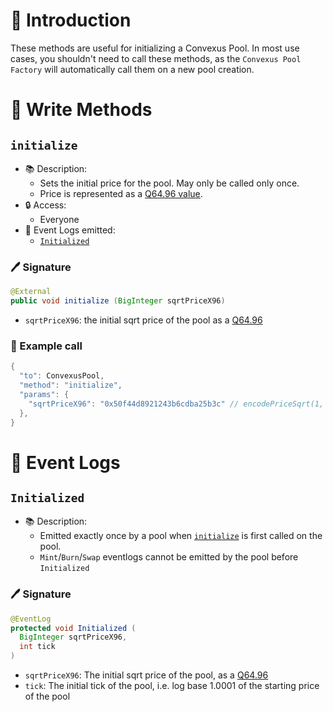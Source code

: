 # 📖 Introduction

These methods are useful for initializing a Convexus Pool. In most use cases, you shouldn't need to call these methods, as the `Convexus Pool Factory` will automatically call them on a new pool creation.

# 📜 Write Methods

## `initialize`

- 📚 Description: 
  - Sets the initial price for the pool. May only be called only once.
  - Price is represented as a [Q64.96 value](/commons/q6496.md).
- 🔒 Access: 
  - Everyone
- 🔎 Event Logs emitted:
  -  [`Initialized`](#initialized)

### 🖊️ Signature

```java
@External
public void initialize (BigInteger sqrtPriceX96)
```

- `sqrtPriceX96`: the initial sqrt price of the pool as a [Q64.96](/commons/q6496.md)

### 🧪 Example call

```java
{
  "to": ConvexusPool,
  "method": "initialize",
  "params": {
    "sqrtPriceX96": "0x50f44d8921243b6cdba25b3c" // encodePriceSqrt(1, 10)
  },
}
```

# 🔎 Event Logs

## `Initialized`

- 📚 Description: 
  - Emitted exactly once by a pool when [`initialize`](#initialize) is first called on the pool.
  - `Mint`/`Burn`/`Swap` eventlogs cannot be emitted by the pool before `Initialized`

### 🖊️ Signature

```java
@EventLog
protected void Initialized (
  BigInteger sqrtPriceX96, 
  int tick
)
```

- `sqrtPriceX96`: The initial sqrt price of the pool, as a [Q64.96](/commons/q6496.md)
- `tick`: The initial tick of the pool, i.e. log base 1.0001 of the starting price of the pool
